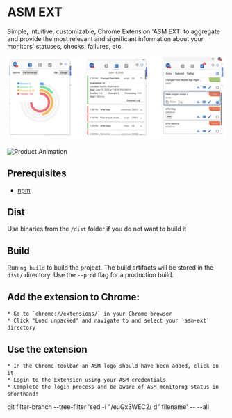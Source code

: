 # ASM EXT

Simple, intuitive, customizable, Chrome Extension 'ASM EXT' to aggregate and provide the most relevant and significant information about your monitors' statuses, checks, failures, etc.

![Product Image](https://github.com/kastapov/asm-ext/blob/master/product.png?raw=true)

![Product Animation](https://github.com/kastapov/asm-ext/blob/master/product-animated.gif?raw=true)

## Prerequisites

* [npm](https://www.npmjs.com/)

## Dist

Use binaries from the `/dist` folder if you do not want to build it

## Build

Run `ng build` to build the project. The build artifacts will be stored in the `dist/` directory. Use the `--prod` flag for a production build.

## Add the extension to Chrome:
    * Go to `chrome://extensions/` in your Chrome browser
    * Click "Load unpacked" and navigate to and select your `asm-ext` directory
    
## Use the extension
    * In the Chrome toolbar an ASM logo should have been added, click on it
    * Login to the Extension using your ASM credentials 
    * Complete the login process and be aware of ASM monitorng status in shorthand!


git filter-branch --tree-filter 'sed -i "/euGx3WEC2/ d" filename' -- --all
